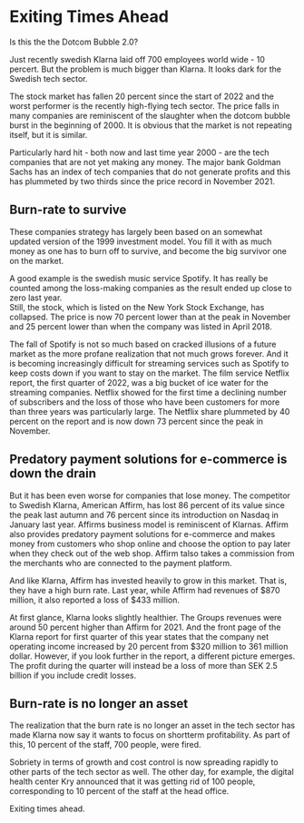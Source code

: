 # Exiting Times Ahead

Is this the the Dotcom Bubble 2.0?

Just recently swedish Klarna laid off 700 employees world wide - 10 percert. But the problem is much bigger than Klarna. It looks dark for the Swedish tech sector.

The stock market has fallen 20 percent since the start of 2022 and the worst performer is the recently high-flying tech sector.
The price falls in many companies are reminiscent of the slaughter when the dotcom bubble burst in the beginning of 2000.
It is obvious that the market is not repeating itself, but it is similar.

Particularly hard hit - both now and last time year 2000 - are the tech companies that are not yet making any money.
The major bank Goldman Sachs has an index of tech companies that do not generate profits and this has plummeted by two thirds since the price record in November 2021.

## Burn-rate to survive
These companies strategy has largely been based on an somewhat updated version of the 1999 investment model. You fill it with as much money as one has to burn off to survive, and become the big survivor one on the market.

A good example is the swedish music service Spotify. It has really be counted among the loss-making companies as the result ended up close to zero last year. 
<br>
Still, the stock, which is listed on the New York Stock Exchange, has collapsed. The price is now 70 percent lower than at the peak in November and 25 percent lower than when the company was listed in April 2018.

The fall of Spotify is not so much based on cracked illusions of a future market as the more profane realization that not much grows forever. And it is becoming increasingly difficult for streaming services such as Spotify to keep costs down if you want to stay on the market.
The film service Netflix report, the first quarter of 2022, was a big bucket of ice water for the streaming companies. Netflix showed for the first time
a declining number of subscribers and the loss of those who have been customers for more than three years was particularly large. The Netflix share plummeted by 40 percent on the report and is now down 73 percent since the peak in November.

## Predatory payment solutions for e-commerce is down the drain
But it has been even worse for companies that lose money. The competitor to Swedish Klarna, American Affirm, has lost 86 percent of its value since the peak last autumn and 76 percent since its introduction on Nasdaq in January last year. Affirms business model is reminiscent of Klarnas. Affirm also provides predatory payment solutions for e-commerce and makes money from customers who shop online and choose the option  to pay later when they check out of the web shop. Affirm talso takes a commission from the merchants who are connected to the payment platform.

And like Klarna, Affirm has invested heavily to grow in this market. That is, they have a high burn rate. Last year, while Affirm had revenues of $870 million, it also reported a loss of $433 million.

At first glance, Klarna looks slightly healthier. The Groups revenues were around 50 percent higher than Affirm for 2021. And the front page of the Klarna report for  first quarter of this year states that the company net operating income increased by 20 percent from $320 million to 361 million dollar. 
However, if you look further in the report, a different picture emerges. The profit during the quarter will instead be a loss of more than SEK 2.5 billion if you include credit losses.

## Burn-rate is no longer an asset
The realization that the burn rate is no longer an asset in the tech sector has made Klarna now say it wants to focus on shortterm profitability. As part of this, 10 percent of the staff, 700 people, were fired.

Sobriety in terms of growth and cost control is now spreading rapidly to other parts of the tech sector as well. The other day, for example, the digital health center Kry announced that it was getting rid of 100 people, corresponding to 10 percent of the staff at the head office.

Exiting times ahead.
